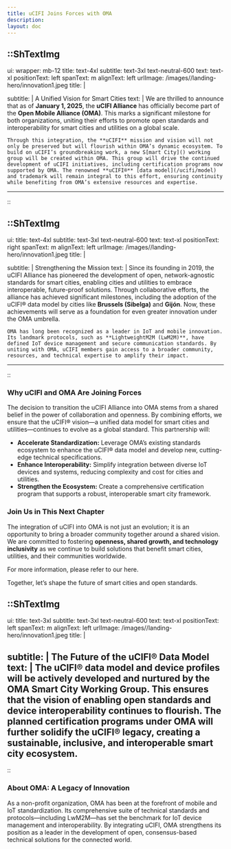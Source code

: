 ```yaml
---
title: uCIFI Joins Forces with OMA
description:
layout: doc
---
```


::ShTextImg
---
ui:
    wrapper: mb-12
    title: text-4xl
    subtitle: text-3xl text-neutral-600
    text: text-xl
positionText: left
spanText: m
alignText: left
urlImage: /images//landing-hero/innovation1.jpeg
title: |
    
subtitle: |
    A Unified Vision for Smart Cities
text: |
    We are thrilled to announce that as of **January 1, 2025**, the **uCIFI Alliance** has officially become part of the **Open Mobile Alliance (OMA)**. This marks a significant milestone for both organizations, uniting their efforts to promote open standards and interoperability for smart cities and utilities on a global scale.

    Through this integration, the **uCIFI** mission and vision will not only be preserved but will flourish within OMA’s dynamic ecosystem. To build on uCIFI’s groundbreaking work, a new S[mart City]() working group will be created within OMA. This group will drive the continued development of uCIFI initiatives, including certification programs now supported by OMA. The renowned **uCIFI®** [data model](/ucifi/model) and trademark will remain integral to this effort, ensuring continuity while benefiting from OMA’s extensive resources and expertise.
---
::


::ShTextImg
---
ui:
    title: text-4xl
    subtitle: text-3xl text-neutral-600
    text: text-xl
positionText: right
spanText: m
alignText: left
urlImage: /images//landing-hero/innovation1.jpeg
title: |
    
subtitle: |
    Strengthening the Mission
text: |
    Since its founding in 2019, the uCIFI Alliance has pioneered the development of open, network-agnostic standards for smart cities, enabling cities and utilities to embrace interoperable, future-proof solutions. Through collaborative efforts, the alliance has achieved significant milestones, including the adoption of the uCIFI® data model by cities like **Brussels (Sibelga)** and **Gijón**. Now, these achievements will serve as a foundation for even greater innovation under the OMA umbrella.

    OMA has long been recognized as a leader in IoT and mobile innovation. Its landmark protocols, such as **LightweightM2M (LwM2M)**, have defined IoT device management and secure communication standards. By uniting with OMA, uCIFI members gain access to a broader community, resources, and technical expertise to amplify their impact.
---
::

### Why uCIFI and OMA Are Joining Forces

The decision to transition the uCIFI Alliance into OMA stems from a shared belief in the power of collaboration and openness. By combining efforts, we ensure that the uCIFI® vision—a unified data model for smart cities and utilities—continues to evolve as a global standard. This partnership will:

- **Accelerate Standardization:** Leverage OMA’s existing standards ecosystem to enhance the uCIFI® data model and develop new, cutting-edge technical specifications.
- **Enhance Interoperability:** Simplify integration between diverse IoT devices and systems, reducing complexity and cost for cities and utilities.
- **Strengthen the Ecosystem:** Create a comprehensive certification program that supports a robust, interoperable smart city framework.

### Join Us in This Next Chapter

The integration of uCIFI into OMA is not just an evolution; it is an opportunity to bring a broader community together around a shared vision. We are committed to fostering **openness, shared growth, and technology inclusivity** as we continue to build solutions that benefit smart cities, utilities, and their communities worldwide.

For more information, please refer to our <a href:="https://www.einpresswire.com/article/766497978/ucifi-alliance-joins-forces-with-oma-specworks" target= "_blank">here</a>.

Together, let’s shape the future of smart cities and open standards.

::ShTextImg
---
ui:
    title: text-3xl
    subtitle: text-3xl text-neutral-600
    text: text-xl
positionText: left
spanText: m
alignText: left
urlImage: /images//landing-hero/innovation1.jpeg
title: | 
    
subtitle: |
    The Future of the uCIFI® Data Model
text: |
    The uCIFI® data model and device profiles will be actively developed and nurtured by the OMA Smart City Working Group. This ensures that the vision of enabling **open standards and device interoperability** continues to flourish. The planned certification programs under OMA will further solidify the uCIFI® legacy, creating a sustainable, inclusive, and interoperable smart city ecosystem.
---
::

### About OMA: A Legacy of Innovation

As a non-profit organization, OMA has been at the forefront of mobile and IoT standardization. Its comprehensive suite of technical standards and protocols—including LwM2M—has set the benchmark for IoT device management and interoperability. By integrating uCIFI, OMA strengthens its position as a leader in the development of open, consensus-based technical solutions for the connected world.

